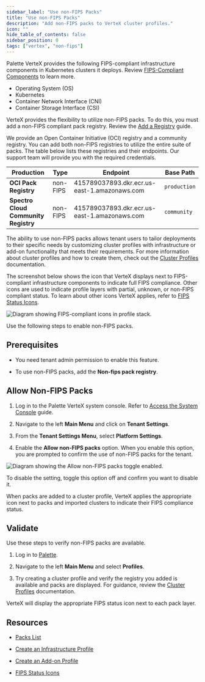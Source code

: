 ```yaml
---
sidebar_label: "Use non-FIPS Packs"
title: "Use non-FIPS Packs"
description: "Add non-FIPS packs to VerteX cluster profiles."
icon: ""
hide_table_of_contents: false
sidebar_position: 0
tags: ["vertex", "non-fips"]
---
```





Palette VerteX provides the following FIPS-compliant infrastructure components in Kubernetes clusters it deploys. Review [FIPS-Compliant Components](../../fips/fips-compliant-components.md) to learn more.
    
- Operating System (OS)
- Kubernetes
- Container Network Interface (CNI)
- Container Storage Interface (CSI)

VerteX provides the flexibility to utilize non-FIPS packs. To do this, you must add a non-FIPS compliant pack registry. Review the [Add a Registry](../add-registry.md) guide. 

We provide an Open Container Initiative (OCI) registry and a community registry. You can add both non-FIPS registries to utilize the entire suite of packs. The table below lists these registries and their endpoints. Our support team will provide you with the required credentials.

| **Production**     | **Type**   | **Endpoint**       | **Base Path**   |
| -------------------| ---------- | -------------------------- | ----------------------- |
| **OCI Pack Registry**  | non-FIPS   | 415789037893.dkr.ecr.us-east-1.amazonaws.com | `production` |
| **Spectro Cloud Community Registry** | non-FIPS | 415789037893.dkr.ecr.us-east-1.amazonaws.com  | `community` |

The ability to use non-FIPS packs allows tenant users to tailor deployments to their specific needs by customizing cluster profiles with infrastructure or add-on functionality that meets their requirements. For more information about cluster profiles and how to create them, check out the [Cluster Profiles](../../../profiles/cluster-profiles/cluster-profiles.md) documentation.

The screenshot below shows the icon that VerteX displays next to FIPS-compliant infrastructure components to indicate full FIPS compliance. Other icons are used to indicate profile layers with partial, unknown, or non-FIPS compliant status. To learn about other icons VerteX applies, refer to [FIPS Status Icons](../../fips/fips-status-icons.md).

![Diagram showing FIPS-compliant icons in profile stack.](/vertex_fips-status-icons_icons-in-profile-stack.png) 


Use the following steps to enable non-FIPS packs.

## Prerequisites

- You need tenant admin permission to enable this feature.

- To use non-FIPS packs, add the **Non-fips pack registry**.


## Allow Non-FIPS Packs

1. Log in to the Palette VerteX system console. Refer to [Access the System Console](../system-management.md#access-the-system-console) guide.

2. Navigate to the left **Main Menu** and click on **Tenant Settings**. 

3. From the **Tenant Settings Menu**, select **Platform Settings**.

4. Enable the **Allow non-FIPS packs** option. When you enable this option, you are prompted to confirm the use of non-FIPS packs for the tenant.


![Diagram showing the Allow non-FIPS packs toggle enabled.](/vertex_use-non-fips-settings_nonFips-packs.png)
 

To disable the setting, toggle this option off and confirm you want to disable it.

When packs are added to a cluster profile, VerteX applies the appropriate icon next to packs and imported clusters to indicate their FIPS compliance status.   


## Validate

Use these steps to verify non-FIPS packs are available.

1. Log in to [Palette](https://console.spectrocloud.com).

2. Navigate to the left **Main Menu** and select **Profiles**. 

3. Try creating a cluster profile and verify the registry you added is available and packs are displayed. For guidance, review the [Cluster Profiles](../../../profiles/cluster-profiles/cluster-profiles.md) documentation.

VerteX will display the appropriate FIPS status icon next to each pack layer.
   

## Resources

- [Packs List](../../../integrations/integrations.mdx)

- [Create an Infrastructure Profile](../../../profiles/cluster-profiles/create-cluster-profiles/create-infrastructure-profile.md)

- [Create an Add-on Profile](../../../profiles/cluster-profiles/create-cluster-profiles/create-addon-profile/create-addon-profile.md)

- [FIPS Status Icons](../../fips/fips-status-icons.md)



